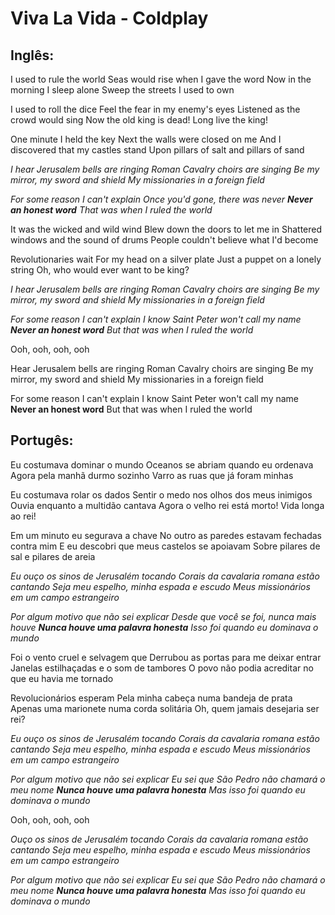 # Viva La Vida - Coldplay

## Inglês:

I used to rule the world
Seas would rise when I gave the word
Now in the morning I sleep alone
Sweep the streets I used to own

I used to roll the dice
Feel the fear in my enemy's eyes
Listened as the crowd would sing
Now the old king is dead!
Long live the king!

One minute I held the key
Next the walls were closed on me
And I discovered that my castles stand
Upon pillars of salt and pillars of sand

*I hear Jerusalem bells are ringing
Roman Cavalry choirs are singing
Be my mirror, my sword and shield
My missionaries in a foreign field*

*For some reason I can't explain
Once you'd gone, there was never
**Never an honest word**
That was when I ruled the world*

It was the wicked and wild wind
Blew down the doors to let me in
Shattered windows and the sound of drums
People couldn't believe what I'd become

Revolutionaries wait
For my head on a silver plate
Just a puppet on a lonely string
Oh, who would ever want to be king?

*I hear Jerusalem bells are ringing
Roman Cavalry choirs are singing
Be my mirror, my sword and shield
My missionaries in a foreign field*

*For some reason I can't explain
I know Saint Peter won't call my name
**Never an honest word**
But that was when I ruled the world*

Ooh, ooh, ooh, ooh

Hear Jerusalem bells are ringing
Roman Cavalry choirs are singing
Be my mirror, my sword and shield
My missionaries in a foreign field

For some reason I can't explain
I know Saint Peter won't call my name
**Never an honest word**
But that was when I ruled the world


## Portugês:

Eu costumava dominar o mundo
Oceanos se abriam quando eu ordenava
Agora pela manhã durmo sozinho
Varro as ruas que já foram minhas

Eu costumava rolar os dados
Sentir o medo nos olhos dos meus inimigos
Ouvia enquanto a multidão cantava
Agora o velho rei está morto!
Vida longa ao rei!

Em um minuto eu segurava a chave
No outro as paredes estavam fechadas contra mim
E eu descobri que meus castelos se apoiavam
Sobre pilares de sal e pilares de areia

*Eu ouço os sinos de Jerusalém tocando
Corais da cavalaria romana estão cantando
Seja meu espelho, minha espada e escudo
Meus missionários em um campo estrangeiro*

*Por algum motivo que não sei explicar
Desde que você se foi, nunca mais houve
**Nunca houve uma palavra honesta**
Isso foi quando eu dominava o mundo*

Foi o vento cruel e selvagem que
Derrubou as portas para me deixar entrar
Janelas estilhaçadas e o som de tambores
O povo não podia acreditar no que eu havia me tornado

Revolucionários esperam
Pela minha cabeça numa bandeja de prata
Apenas uma marionete numa corda solitária
Oh, quem jamais desejaria ser rei?

*Eu ouço os sinos de Jerusalém tocando
Corais da cavalaria romana estão cantando
Seja meu espelho, minha espada e escudo
Meus missionários em um campo estrangeiro*

*Por algum motivo que não sei explicar
Eu sei que São Pedro não chamará o meu nome
**Nunca houve uma palavra honesta**
Mas isso foi quando eu dominava o mundo*

Ooh, ooh, ooh, ooh

*Ouço os sinos de Jerusalém tocando
Corais da cavalaria romana estão cantando
Seja meu espelho, minha espada e escudo
Meus missionários em um campo estrangeiro*

*Por algum motivo que não sei explicar
Eu sei que São Pedro não chamará o meu nome
**Nunca houve uma palavra honesta**
Mas isso foi quando eu dominava o mundo*